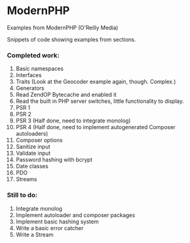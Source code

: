 # ModernPHP
Examples from ModernPHP (O'Reilly Media)

Snippets of code showing examples from sections.

### Completed work:

1. Basic namespaces
2. Interfaces
3. Traits (Look at the Geocoder example again, though. Complex.)
4. Generators
5. Read ZendOP Bytecache and enabled it
6. Read the built in PHP server switches, little functionality to display.
7. PSR 1
8. PSR 2
9. PSR 3 (Half done, need to integrate monolog)
10. PSR 4 (Half done, need to implement autogenerated Composer autoloaders)
11. Composer options
12. Sanitize input
13. Validate input
14. Password hashing with bcrypt
15. Date classes
16. PDO
17. Streams


### Still to do:
1. Integrate monolog
2. Implement autoloader and composer packages
3. Implement basic hashing system
4. Write a basic error catcher
5. Write a Stream
